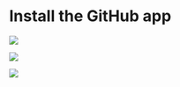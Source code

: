 # Install the GitHub app

![](/img/generate_content_from_your_codebase_and_docs/step_1.png)

![](/img/generate_content_from_your_codebase_and_docs/step_4.png)

![](upload)
